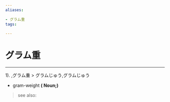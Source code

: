 ```yaml
---
aliases:
    
- グラム重
tags:
    
---
```


# グラム重
---
1).
,グラム重 > グラムじゅう,グラムじゅう

- gram-weight
**( Noun;)**
> see also: 
            